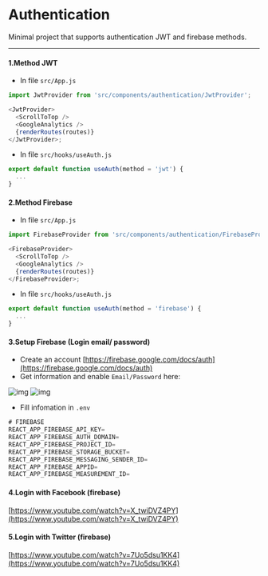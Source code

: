 # Authentication

Minimal project that supports authentication JWT and firebase methods.

---

#### 1.Method JWT

- In file `src/App.js`

```js
import JwtProvider from 'src/components/authentication/JwtProvider';

<JwtProvider>
  <ScrollToTop />
  <GoogleAnalytics />
  {renderRoutes(routes)}
</JwtProvider>;
```

- In file `src/hooks/useAuth.js`

```js
export default function useAuth(method = 'jwt') {
  ...
}
```

#### 2.Method Firebase

- In file `src/App.js`

```js
import FirebaseProvider from 'src/components/authentication/FirebaseProvider';

<FirebaseProvider>
  <ScrollToTop />
  <GoogleAnalytics />
  {renderRoutes(routes)}
</FirebaseProvider>;
```

- In file `src/hooks/useAuth.js`

```js
export default function useAuth(method = 'firebase') {
  ...
}
```

#### 3.Setup Firebase (Login email/ password)

- Create an account [https://firebase.google.com/docs/auth](https://firebase.google.com/docs/auth)
- Get information and enable `Email/Password` here:

![img](/static/docs/firebase_1.jpg)
![img](/static/docs/firebase_1.jpg)

- Fill infomation in `.env`

```js
# FIREBASE
REACT_APP_FIREBASE_API_KEY=
REACT_APP_FIREBASE_AUTH_DOMAIN=
REACT_APP_FIREBASE_PROJECT_ID=
REACT_APP_FIREBASE_STORAGE_BUCKET=
REACT_APP_FIREBASE_MESSAGING_SENDER_ID=
REACT_APP_FIREBASE_APPID=
REACT_APP_FIREBASE_MEASUREMENT_ID=
```

#### 4.Login with Facebook (firebase)

[https://www.youtube.com/watch?v=X_twiDVZ4PY](https://www.youtube.com/watch?v=X_twiDVZ4PY)

#### 5.Login with Twitter (firebase)

[https://www.youtube.com/watch?v=7Uo5dsu1KK4](https://www.youtube.com/watch?v=7Uo5dsu1KK4)
